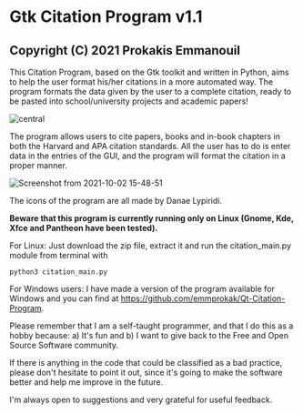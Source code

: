 # Gtk Citation Program v1.1
## Copyright (C) 2021 Prokakis Emmanouil

This Citation Program, based on the Gtk toolkit and written in Python, aims to help the user format his/her citations in a more automated way. The program formats the data given by the user to a complete citation, ready to be pasted into school/university projects and academic papers!

![central](https://user-images.githubusercontent.com/89413115/132100397-15bf6735-e87a-45f0-a21c-b5a048211195.png)


The program allows users to cite papers, books and in-book chapters in both the Harvard and APA citation standards. All the user has to do is enter data in the entries of the GUI, and the program will format the citation in a proper manner.


![Screenshot from 2021-10-02 15-48-51](https://user-images.githubusercontent.com/89413115/135716913-25101c38-60bf-4cdd-b21a-853545da91d4.png)

The icons of the program are all made by Danae Lypiridi.

**Beware that this program is currently running only on Linux (Gnome, Kde, Xfce and Pantheon have been tested).**

For Linux: Just download the zip file, extract it and run the citation_main.py module from terminal with
```
python3 citation_main.py
```
For Windows users: I have made a version of the program available for Windows and you can find at https://github.com/emmprokak/Qt-Citation-Program.

Please remember that I am a self-taught programmer, and that I do this as a hobby because: a) It's fun and b) I want to give back to the Free and Open Source Software community.

If there is anything in the code that could be classified as a bad practice, please don't hesitate to point it out, since it's going to make the software better and help me improve in the future.

I'm always open to suggestions and very grateful for useful feedback.
